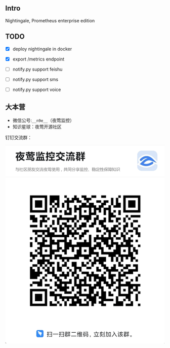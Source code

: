 ## Intro

Nightingale, Prometheus enterprise edition


## TODO

- [x] deploy nightingale in docker
- [x] export /metrics endpoint
- [ ] notify.py support feishu
- [ ] notify.py support sms
- [ ] notify.py support voice


## 大本营

- 微信公号:`__n9e__`（夜莺监控）
- 知识星球：夜莺开源社区

钉钉交流群：

![](doc/img/dingtalk.png)

